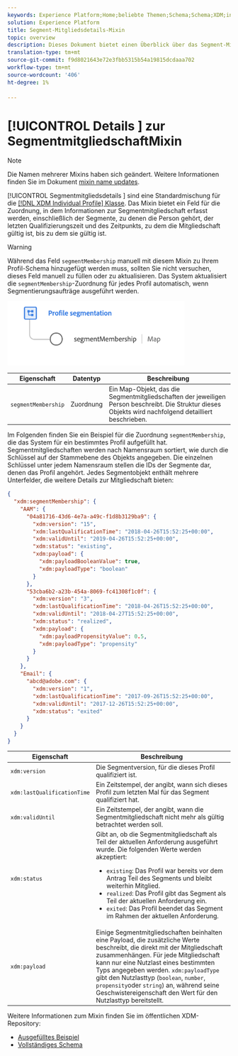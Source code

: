```yaml
---
keywords: Experience Platform;Home;beliebte Themen;Schema;Schema;XDM;individuelles Profil;Felder;Schemas;Schema;Segment;Segmentmitgliedschaft;Segmentmitgliedschaft;Schema-Design;Landkarte;Landkarte;
solution: Experience Platform
title: Segment-Mitgliedsdetails-Mixin
topic: overview
description: Dieses Dokument bietet einen Überblick über das Segment-Mitgliedsdetails-Mixin.
translation-type: tm+mt
source-git-commit: f9d8021643e72e3fbb5315b54a19815dcdaaa702
workflow-type: tm+mt
source-wordcount: '406'
ht-degree: 1%

---
```



# [!UICONTROL Details ] zur SegmentmitgliedschaftMixin

>[!NOTE]
>
>Die Namen mehrerer Mixins haben sich geändert. Weitere Informationen finden Sie im Dokument [mixin name updates](../name-updates.md).

[!UICONTROL Segmentmitgliedsdetails ] sind eine Standardmischung für die  [[!DNL XDM Individual Profile] Klasse](../../classes/individual-profile.md). Das Mixin bietet ein Feld für die Zuordnung, in dem Informationen zur Segmentmitgliedschaft erfasst werden, einschließlich der Segmente, zu denen die Person gehört, der letzten Qualifizierungszeit und des Zeitpunkts, zu dem die Mitgliedschaft gültig ist, bis zu dem sie gültig ist.

>[!WARNING]
>
>Während das Feld `segmentMembership` manuell mit diesem Mixin zu Ihrem Profil-Schema hinzugefügt werden muss, sollten Sie nicht versuchen, dieses Feld manuell zu füllen oder zu aktualisieren. Das System aktualisiert die `segmentMembership`-Zuordnung für jedes Profil automatisch, wenn Segmentierungsaufträge ausgeführt werden.

<img src="../../images/data-types/profile-segmentation.png" width="400" /><br />

| Eigenschaft | Datentyp | Beschreibung |
| --- | --- | --- |
| `segmentMembership` | Zuordnung | Ein Map-Objekt, das die Segmentmitgliedschaften der jeweiligen Person beschreibt. Die Struktur dieses Objekts wird nachfolgend detailliert beschrieben. |

Im Folgenden finden Sie ein Beispiel für die Zuordnung `segmentMembership`, die das System für ein bestimmtes Profil aufgefüllt hat. Segmentmitgliedschaften werden nach Namensraum sortiert, wie durch die Schlüssel auf der Stammebene des Objekts angegeben. Die einzelnen Schlüssel unter jedem Namensraum stellen die IDs der Segmente dar, denen das Profil angehört. Jedes Segmentobjekt enthält mehrere Unterfelder, die weitere Details zur Mitgliedschaft bieten:

```json
{
  "xdm:segmentMembership": {
    "AAM": {
      "04a81716-43d6-4e7a-a49c-f1d8b3129ba9": {
        "xdm:version": "15",
        "xdm:lastQualificationTime": "2018-04-26T15:52:25+00:00",
        "xdm:validUntil": "2019-04-26T15:52:25+00:00",
        "xdm:status": "existing",
        "xdm:payload": {
          "xdm:payloadBooleanValue": true,
          "xdm:payloadType": "boolean"
        }
      },
      "53cba6b2-a23b-454a-8069-fc41308f1c0f": {
        "xdm:version": "3",
        "xdm:lastQualificationTime": "2018-04-26T15:52:25+00:00",
        "xdm:validUntil": "2018-04-27T15:52:25+00:00",
        "xdm:status": "realized",
        "xdm:payload": {
          "xdm:payloadPropensityValue": 0.5,
          "xdm:payloadType": "propensity"
        }
      }
    },
    "Email": {
      "abcd@adobe.com": {
        "xdm:version": "1",
        "xdm:lastQualificationTime": "2017-09-26T15:52:25+00:00",
        "xdm:validUntil": "2017-12-26T15:52:25+00:00",
        "xdm:status": "exited"
      }
    }
  }
}
```

| Eigenschaft | Beschreibung |
| --- | --- |
| `xdm:version` | Die Segmentversion, für die dieses Profil qualifiziert ist. |
| `xdm:lastQualificationTime` | Ein Zeitstempel, der angibt, wann sich dieses Profil zum letzten Mal für das Segment qualifiziert hat. |
| `xdm:validUntil` | Ein Zeitstempel, der angibt, wann die Segmentmitgliedschaft nicht mehr als gültig betrachtet werden soll. |
| `xdm:status` | Gibt an, ob die Segmentmitgliedschaft als Teil der aktuellen Anforderung ausgeführt wurde. Die folgenden Werte werden akzeptiert: <ul><li>`existing`: Das Profil war bereits vor dem Antrag Teil des Segments und bleibt weiterhin Mitglied.</li><li>`realized`: Das Profil gibt das Segment als Teil der aktuellen Anforderung ein.</li><li>`exited`: Das Profil beendet das Segment im Rahmen der aktuellen Anforderung.</li></ul> |
| `xdm:payload` | Einige Segmentmitgliedschaften beinhalten eine Payload, die zusätzliche Werte beschreibt, die direkt mit der Mitgliedschaft zusammenhängen. Für jede Mitgliedschaft kann nur eine Nutzlast eines bestimmten Typs angegeben werden. `xdm:payloadType` gibt den Nutzlasttyp (`boolean`,  `number`,  `propensity`oder  `string`) an, während seine Geschwistereigenschaft den Wert für den Nutzlasttyp bereitstellt. |

Weitere Informationen zum Mixin finden Sie im öffentlichen XDM-Repository:

* [Ausgefülltes Beispiel](https://github.com/adobe/xdm/blob/master/components/mixins/profile/profile-personal-details.example.1.json)
* [Vollständiges Schema](https://github.com/adobe/xdm/blob/master/components/mixins/profile/profile-personal-details.schema.json)
